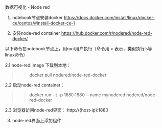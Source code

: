 数据可视化 - Node red

1. notebook节点安装docker
https://docs.docker.com/install/linux/docker-ce/centos/#install-docker-ce-1

2. 安装node-red container
https://hub.docker.com/r/nodered/node-red-docker/

以下命令在notebook节点上，用root用户执行（命令用 > 表示，类似执行ls等linux命令）

2.1 node-red image 下载到本地：
>> docker pull nodered/node-red-docker

2.2 启动node-red container：
>> docker run -it -p 1880:1880 --name mynodered nodered/node-red-docker

2.3 浏览器访问node-red界面：
http://{host-ip}:1880

3. node-red界面上添加组件
